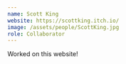 ```yaml
---
name: Scott King
website: https://scottking.itch.io/
image: /assets/people/ScottKing.jpg
role: Collaborator
---
```


Worked on this website!
